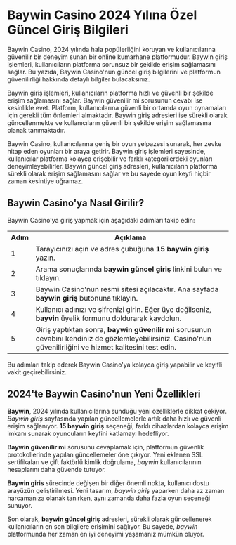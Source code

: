 <h1>Baywin Casino 2024 Yılına Özel Güncel Giriş Bilgileri</h1>
<p>Baywin Casino, 2024 yılında hala popülerliğini koruyan ve kullanıcılarına güvenilir bir deneyim sunan bir online kumarhane platformudur. Baywin giriş işlemleri, kullanıcıların platforma sorunsuz bir şekilde erişim sağlamasını sağlar. Bu yazıda, Baywin Casino'nun güncel giriş bilgilerini ve platformun güvenilirliği hakkında detaylı bilgiler bulacaksınız.</p>
<p>Baywin giriş işlemleri, kullanıcıların platforma hızlı ve güvenli bir şekilde erişim sağlamasını sağlar. Baywin güvenilir mi sorusunun cevabı ise kesinlikle evet. Platform, kullanıcılarına güvenli bir ortamda oyun oynamaları için gerekli tüm önlemleri almaktadır. Baywin giriş adresleri ise sürekli olarak güncellenmekte ve kullanıcıların güvenli bir şekilde erişim sağlamasına olanak tanımaktadır.</p>
<p>Baywin Casino, kullanıcılarına geniş bir oyun yelpazesi sunarak, her zevke hitap eden oyunları bir araya getirir. Baywin giriş işlemleri sayesinde, kullanıcılar platforma kolayca erişebilir ve farklı kategorilerdeki oyunları deneyimleyebilirler. Baywin güncel giriş adresleri, kullanıcıların platforma sürekli olarak erişim sağlamasını sağlar ve bu sayede oyun keyfi hiçbir zaman kesintiye uğramaz.</p>
<h2>Baywin Casino'ya Nasıl Girilir?</h2>
<p>Baywin Casino'ya giriş yapmak için aşağıdaki adımları takip edin:</p>
<table>
<tr>
<th>Adım</th>
<th>Açıklama</th>
</tr>
<tr>
<td>1</td>
<td>Tarayıcınızı açın ve adres çubuğuna <strong>15 baywin giriş</strong> yazın.</td>
</tr>
<tr>
<td>2</td>
<td>Arama sonuçlarında <strong>baywin güncel giriş</strong> linkini bulun ve tıklayın.</td>
</tr>
<tr>
<td>3</td>
<td>Baywin Casino'nun resmi sitesi açılacaktır. Ana sayfada <strong>baywin giriş</strong> butonuna tıklayın.</td>
</tr>
<tr>
<td>4</td>
<td>Kullanıcı adınızı ve şifrenizi girin. Eğer üye değilseniz, <strong>bayvin</strong> üyelik formunu doldurarak kaydolun.</td>
</tr>
<tr>
<td>5</td>
<td>Giriş yaptıktan sonra, <strong>baywin güvenilir mi</strong> sorusunun cevabını kendiniz de gözlemleyebilirsiniz. Casino'nun güvenilirliğini ve hizmet kalitesini test edin.</td>
</tr>
</table>
<p>Bu adımları takip ederek Baywin Casino'ya kolayca giriş yapabilir ve keyifli vakit geçirebilirsiniz.</p>
<h2>2024'te Baywin Casino'nun Yeni Özellikleri</h2>
<p><strong>Baywin</strong>, 2024 yılında kullanıcılarına sunduğu yeni özelliklerle dikkat çekiyor. <em>Baywin giriş</em> sayfasında yapılan güncellemelerle artık daha hızlı ve güvenli erişim sağlanıyor. <strong>15 baywin giriş</strong> seçeneği, farklı cihazlardan kolayca erişim imkanı sunarak oyuncuların keyfini katlamayı hedefliyor.</p>
<p><strong>Baywin güvenilir mi</strong> sorusunu cevaplamak için, platformun güvenlik protokollerinde yapılan güncellemeler öne çıkıyor. Yeni eklenen SSL sertifikaları ve çift faktörlü kimlik doğrulama, <em>baywin</em> kullanıcılarının hesaplarını daha güvende tutuyor.</p>
<p><strong>Baywin giris</strong> sürecinde değişen bir diğer önemli nokta, kullanıcı dostu arayüzün geliştirilmesi. Yeni tasarım, <em>baywin giriş</em> yaparken daha az zaman harcamanıza olanak tanırken, aynı zamanda daha fazla oyun seçeneği sunuyor.</p>
<p>Son olarak, <strong>baywin güncel giriş</strong> adresleri, sürekli olarak güncellenerek kullanıcıların en son bilgilere erişimini sağlıyor. Bu sayede, <em>baywin</em> platformunda her zaman en iyi deneyimi yaşamanız mümkün oluyor.</p>
